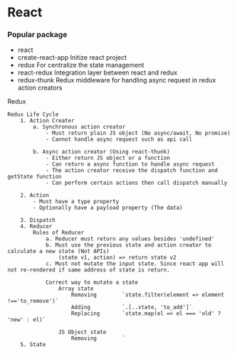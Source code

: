# React

### Popular package
* react
* create-react-app  Initize react project
* redux             For centralize the state management
* react-redux       Integration layer between react and redux
* redux-thunk       Redux middleware for handling async request in redux action creators




Redux
	

	Redux Life Cycle
		1. Action Creater
			a. Synchronous action creator
				- Must return plain JS object (No async/await, No promise)
				- Cannot handle async request such as api call
				
			b. Async action creator (Using react-thunk)
				- Either return JS object or a function
				- Can return a async function to handle async request
				- The action creator receive the dispatch function and getState function
				- Can perform certain actions then call dispatch manually
			
		2. Action
			- Must have a type property
			- Optionally have a payload property (The data)
			
		3. Dispatch
		4. Reducer
			Rules of Reducer
				a. Reducer must return any values besides 'undefined'
				b. Must use the previous state and action creator to calculate a new state (Not APIs)
					(state v1, action) => return state v2
				c. Must not mutate the input state. Since react app will not re-rendered if same address of state is return.
				
				Correct way to mutate a state
					Array state
						Removing		`state.filter(element => element !=='to_remove')`
						Adding			`.[..state, 'to_add']`
						Replacing		`state.map(el => el === 'old' ? 'new' : el)`
						
					JS Object state
						Removing		`
		5. State



